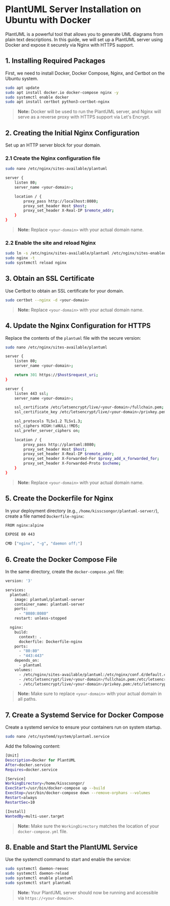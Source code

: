 # PlantUML Server Installation on Ubuntu with Docker

PlantUML is a powerful tool that allows you to generate UML diagrams from plain text descriptions. In this guide, we will set up a PlantUML server using Docker and expose it securely via Nginx with HTTPS support.

## 1. Installing Required Packages

First, we need to install Docker, Docker Compose, Nginx, and Certbot on the Ubuntu system.

```bash
sudo apt update
sudo apt install docker.io docker-compose nginx -y
sudo systemctl enable docker
sudo apt install certbot python3-certbot-nginx
```

> **Note:** Docker will be used to run the PlantUML server, and Nginx will serve as a reverse proxy with HTTPS support via Let's Encrypt.

## 2. Creating the Initial Nginx Configuration

Set up an HTTP server block for your domain.

### 2.1 Create the Nginx configuration file

```bash
sudo nano /etc/nginx/sites-available/plantuml
```

```bash
server {
    listen 80;
    server_name <your-domain>;

    location / {
        proxy_pass http://localhost:8080;
        proxy_set_header Host $host;
        proxy_set_header X-Real-IP $remote_addr;
    }
}
```

> **Note:** Replace `<your-domain>` with your actual domain name.

### 2.2 Enable the site and reload Nginx

```bash
sudo ln -s /etc/nginx/sites-available/plantuml /etc/nginx/sites-enabled/
sudo nginx -t
sudo systemctl reload nginx
```

## 3. Obtain an SSL Certificate

Use Certbot to obtain an SSL certificate for your domain.

```bash
sudo certbot --nginx -d <your-domain>
```

> **Note:** Replace `<your-domain>` with your actual domain name.

## 4. Update the Nginx Configuration for HTTPS

Replace the contents of the `plantuml` file with the secure version:

```bash
sudo nano /etc/nginx/sites-available/plantuml
```

```bash
server {
    listen 80;
    server_name <your-domain>;

    return 301 https://$host$request_uri;
}

server {
    listen 443 ssl;
    server_name <your-domain>;

    ssl_certificate /etc/letsencrypt/live/<your-domain>/fullchain.pem;
    ssl_certificate_key /etc/letsencrypt/live/<your-domain>/privkey.pem;

    ssl_protocols TLSv1.2 TLSv1.3;
    ssl_ciphers HIGH:!aNULL:!MD5;
    ssl_prefer_server_ciphers on;

    location / {
        proxy_pass http://plantuml:8080;
        proxy_set_header Host $host;
        proxy_set_header X-Real-IP $remote_addr;
        proxy_set_header X-Forwarded-For $proxy_add_x_forwarded_for;
        proxy_set_header X-Forwarded-Proto $scheme;
    }
}
```

> **Note:** Replace `<your-domain>` with your actual domain name.

## 5. Create the Dockerfile for Nginx

In your deployment directory (e.g., `/home/kisscsongor/plantuml-server/`), create a file named `Dockerfile-nginx`:

```bash
FROM nginx:alpine

EXPOSE 80 443

CMD ["nginx", "-g", "daemon off;"]
```

## 6. Create the Docker Compose File

In the same directory, create the `docker-compose.yml` file:

```bash
version: '3'

services:
  plantuml:
    image: plantuml/plantuml-server
    container_name: plantuml-server
    ports:
      - "8080:8080"
    restart: unless-stopped

  nginx:
    build:
      context: .
      dockerfile: Dockerfile-nginx
    ports:
      - "80:80"
      - "443:443"
    depends_on:
      - plantuml
    volumes:
      - /etc/nginx/sites-available/plantuml:/etc/nginx/conf.d/default.conf
      - /etc/letsencrypt/live/<your-domain>/fullchain.pem:/etc/letsencrypt/live/<your-domain>/fullchain.pem
      - /etc/letsencrypt/live/<your-domain>/privkey.pem:/etc/letsencrypt/live/<your-domain>/privkey.pem
```

> **Note:** Make sure to replace `<your-domain>` with your actual domain in all paths.

## 7. Create a Systemd Service for Docker Compose

Create a systemd service to ensure your containers run on system startup.

```bash
sudo nano /etc/systemd/system/plantuml.service
```

Add the following content:

```bash
[Unit]
Description=Docker for PlantUML
After=docker.service
Requires=docker.service

[Service]
WorkingDirectory=/home/kisscsongor/
ExecStart=/usr/bin/docker-compose up --build
ExecStop=/usr/bin/docker-compose down --remove-orphans --volumes
Restart=always
RestartSec=10

[Install]
WantedBy=multi-user.target
```

> **Note:** Make sure the `WorkingDirectory` matches the location of your `docker-compose.yml` file.

## 8. Enable and Start the PlantUML Service

Use the systemctl command to start and enable the service:

```bash
sudo systemctl daemon-reexec
sudo systemctl daemon-reload
sudo systemctl enable plantuml
sudo systemctl start plantuml
```

> **Note:** Your PlantUML server should now be running and accessible via `https://<your-domain>`.